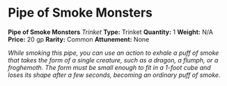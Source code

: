 # Pipe of Smoke Monsters

**Pipe of Smoke Monsters**
_Trinket_
**Type:** Trinket
**Quantity:** 1
**Weight:** N/A
**Price:** 20 gp
**Rarity:** Common
**Attunement:** None

*While smoking this pipe, you can use an action to exhale a puff of smoke that takes the form of a single creature, such as a dragon, a flumph, or a froghemoth. The form must be small enough to fit in a 1-foot cube and loses its shape after a few seconds, becoming an ordinary puff of smoke.*